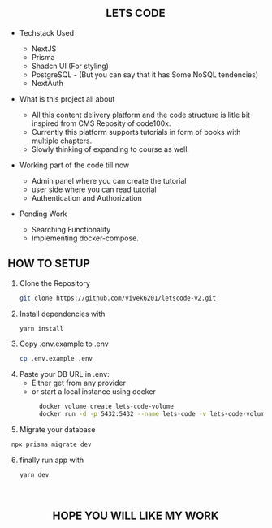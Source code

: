 <h2 align="center">LETS CODE</h2>

- Techstack Used
  - NextJS
  - Prisma
  - Shadcn UI (For styling)
  - PostgreSQL - (But you can say that it has Some NoSQL tendencies)
  - NextAuth
  
- What is this project all about
  - All this content delivery platform and the code structure is litle bit inspired from CMS Reposity of code100x.
  - Currently this platform supports tutorials in form of books with multiple chapters.
  - Slowly thinking of expanding to course as well.
 
- Working part of the code till now
  - Admin panel where you can create the tutorial
  - user side where you can read tutorial
  - Authentication and Authorization

- Pending Work
    - Searching Functionality
    - Implementing docker-compose.

## HOW TO SETUP

1. Clone the Repository
   ```bash
   git clone https://github.com/vivek6201/letscode-v2.git
   ```
2. Install dependencies with
   ```bash
   yarn install
   ```
3. Copy .env.example to .env
   ```bash
   cp .env.example .env
   ```
4. Paste your DB URL in .env:
   - Either get from any provider
   - or start a local instance using docker
     ```bash
       docker volume create lets-code-volume
       docker run -d -p 5432:5432 --name lets-code -v lets-code-volume -e POSTGRES_PASSWORD=mysecretpass postgres 
     ```
5. Migrate your database
  ```bash
   npx prisma migrate dev
   ```
6. finally run app with 
   ```bash
   yarn dev
   ```
<br/>
<h2 align="center">HOPE YOU WILL LIKE MY WORK</h2> 
  


